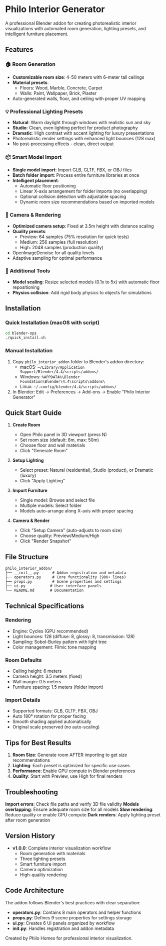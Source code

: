 # Philo Interior Generator

A professional Blender addon for creating photorealistic interior visualizations with automated room generation, lighting presets, and intelligent furniture placement.

## Features

### 🏠 Room Generation
- **Customizable room size**: 4-50 meters with 6-meter tall ceilings
- **Material presets**:
  - Floors: Wood, Marble, Concrete, Carpet
  - Walls: Paint, Wallpaper, Brick, Plaster
- Auto-generated walls, floor, and ceiling with proper UV mapping

### 💡 Professional Lighting Presets
- **Natural**: Warm daylight through windows with realistic sun and sky
- **Studio**: Clean, even lighting perfect for product photography
- **Dramatic**: High contrast with accent lighting for luxury presentations
- Photorealistic render settings with enhanced light bounces (128 max)
- No post-processing effects - clean, direct output

### 📦 Smart Model Import
- **Single model import**: Import GLB, GLTF, FBX, or OBJ files
- **Batch folder import**: Process entire furniture libraries at once
- **Intelligent placement**:
  - Automatic floor positioning
  - Linear X-axis arrangement for folder imports (no overlapping)
  - Optional collision detection with adjustable spacing
  - Dynamic room size recommendations based on imported models

### 📸 Camera & Rendering
- **Optimized camera setup**: Fixed at 3.5m height with distance scaling
- **Quality presets**:
  - Preview: 64 samples (75% resolution for quick tests)
  - Medium: 256 samples (full resolution)
  - High: 2048 samples (production quality)
- OpenImageDenoise for all quality levels
- Adaptive sampling for optimal performance

### 🔧 Additional Tools
- **Model scaling**: Resize selected models (0.1x to 5x) with automatic floor repositioning
- **Physics collision**: Add rigid body physics to objects for simulations

## Installation

### Quick Installation (macOS with script)
```bash
cd blender-ops
./quick_install.sh
```

### Manual Installation
1. Copy `philo_interior_addon` folder to Blender's addon directory:
   - macOS: `~/Library/Application Support/Blender/4.4/scripts/addons/`
   - Windows: `%APPDATA%\Blender Foundation\Blender\4.4\scripts\addons\`
   - Linux: `~/.config/blender/4.4/scripts/addons/`
2. In Blender: Edit → Preferences → Add-ons → Enable "Philo Interior Generator"

## Quick Start Guide

1. **Create Room**
   - Open Philo panel in 3D viewport (press N)
   - Set room size (default: 8m, max: 50m)
   - Choose floor and wall materials
   - Click "Generate Room"

2. **Setup Lighting**
   - Select preset: Natural (residential), Studio (product), or Dramatic (luxury)
   - Click "Apply Lighting"

3. **Import Furniture**
   - Single model: Browse and select file
   - Multiple models: Select folder
   - Models auto-arrange along X-axis with proper spacing

4. **Camera & Render**
   - Click "Setup Camera" (auto-adjusts to room size)
   - Choose quality: Preview/Medium/High
   - Click "Render Snapshot"

## File Structure

```
philo_interior_addon/
├── __init__.py      # Addon registration and metadata
├── operators.py     # Core functionality (900+ lines)
├── props.py         # Scene properties and settings
├── ui.py           # User interface panels
└── README.md       # Documentation
```

## Technical Specifications

### Rendering
- Engine: Cycles (GPU recommended)
- Light bounces: 128 (diffuse: 8, glossy: 8, transmission: 128)
- Sampling: Sobol-Burley pattern with light tree
- Color management: Filmic tone mapping

### Room Defaults
- Ceiling height: 6 meters
- Camera height: 3.5 meters (fixed)
- Wall margin: 0.5 meters
- Furniture spacing: 1.5 meters (folder import)

### Import Details
- Supported formats: GLB, GLTF, FBX, OBJ
- Auto 180° rotation for proper facing
- Smooth shading applied automatically
- Original scale preserved (no auto-scaling)

## Tips for Best Results

1. **Room Size**: Generate room AFTER importing to get size recommendations
2. **Lighting**: Each preset is optimized for specific use cases
3. **Performance**: Enable GPU compute in Blender preferences
4. **Quality**: Start with Preview, use High for final renders

## Troubleshooting

**Import errors**: Check file paths and verify 3D file validity
**Models overlapping**: Ensure adequate room size for all models
**Slow rendering**: Reduce quality or enable GPU compute
**Dark renders**: Apply lighting preset after room generation

## Version History

- **v1.0.0**: Complete interior visualization workflow
  - Room generation with materials
  - Three lighting presets
  - Smart furniture import
  - Camera optimization
  - High-quality rendering

## Code Architecture

The addon follows Blender's best practices with clear separation:
- **operators.py**: Contains 8 main operators and helper functions
- **props.py**: Defines 9 scene properties for settings storage  
- **ui.py**: Creates 6 UI panels organized by workflow
- **__init__.py**: Handles registration and addon metadata

Created by Philo Homes for professional interior visualization.